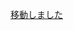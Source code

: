 [移動しました](https://github.com/jurliyuuri/cerke_online_alpha/blob/master/ephemera/2021-11-06-current-situation.md)